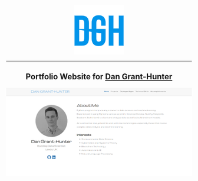 <p align="center"><a href="https://dangranthunter.com" target="_blank" rel="noopener"><img src="assets/images/icon.png" alt="Dan Grant-Hunter Portfolio"></a></p>

---

<h2 align="center">Portfolio Website for <a href="https://dangranthunter.com">Dan Grant-Hunter</a></h2>

<p align="center"><a href="https://dangranthunter.com" target="_blank" rel="noopener"><img src="static/img/portfolio-website.png" alt="Dan Grant-Hunter Portfolio"></a></p>
